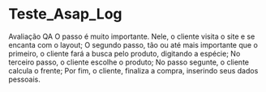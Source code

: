 # Teste_Asap_Log
Avaliação QA
O passo é muito importante. Nele, o cliente visita o site e se encanta com o layout;
O segundo passo, tão ou até mais importante que o primeiro, o cliente fará a busca pelo produto, digitando a espécie;
No terceiro passo, o cliente escolhe o produto;
No passo segunte, o cliente calcula o frente;
Por fim, o cliente, finaliza a compra, inserindo seus dados pessoais.

